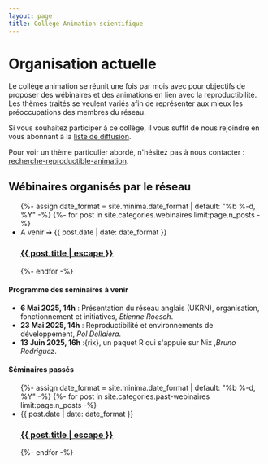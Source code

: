 ```yaml
---
layout: page
title: Collège Animation scientifique
---
```


# Organisation actuelle
Le collège animation se réunit une fois par mois avec pour objectifs de proposer des wébinaires et des animations
en lien avec la reproductibilité.
Les thèmes traités se veulent variés afin de représenter aux mieux les préoccupations des membres du réseau.

Si vous souhaitez participer à ce collège, il vous suffit de nous rejoindre en vous abonnant à la [liste de diffusion](https://groupes.renater.fr/sympa/info/recherche-reproductible-animation).

Pour voir un thème particulier abordé, n'hésitez pas à nous contacter :  [recherche-reproductible-animation](mailto:recherche-reproductible-animation@groupes.renater.fr).

## Wébinaires organisés par le réseau

<ul class="post-list">
 {%- assign date_format = site.minima.date_format | default: "%b %-d, %Y" -%}
   {%- for post in site.categories.webinaires limit:page.n_posts -%}
    <li> A venir ➔
      <span class="post-meta">{{ post.date | date: date_format }}</span>
      <h3>
        <a class="post-link" href="{{ post.url | relative_url }}">
          {{ post.title | escape }}
        </a>
      </h3>
    </li>
 {%- endfor -%}
</ul>

#### Programme des séminaires à venir
* **6 Mai 2025, 14h** : Présentation du réseau anglais (UKRN), organisation, fonctionnement et initiatives, *Etienne Roesch*.
* **23 Mai 2025, 14h** : Reproductibilité et environnements de développement, *Pol Dellaiera*.
* **13 Juin 2025, 16h** :{rix}, un paquet R qui s'appuie sur Nix ,*Bruno Rodriguez*.


#### Séminaires passés
<ul class="post-list">
 {%- assign date_format = site.minima.date_format | default: "%b %-d, %Y" -%}
   {%- for post in site.categories.past-webinaires limit:page.n_posts -%}
    <li>
      <span class="post-meta">{{ post.date | date: date_format }}</span>
      <h3>
        <a class="post-link" href="{{ post.url | relative_url }}">
          {{ post.title | escape }}
        </a>
      </h3>
    </li>
 {%- endfor -%}
</ul>
